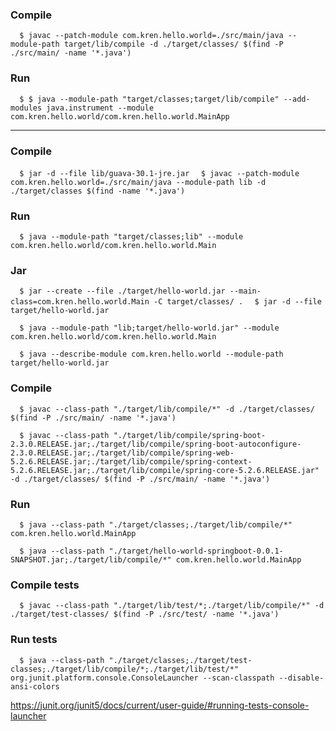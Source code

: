 ### Compile
`   $ javac --patch-module com.kren.hello.world=./src/main/java --module-path target/lib/compile -d ./target/classes/ $(find -P ./src/main/ -name '*.java') `

### Run
`   $ $ java --module-path "target/classes;target/lib/compile" --add-modules java.instrument --module com.kren.hello.world/com.kren.hello.world.MainApp `



-----------------------------------------
### Compile
`   $ jar -d --file lib/guava-30.1-jre.jar `
`   $ javac --patch-module com.kren.hello.world=./src/main/java --module-path lib -d ./target/classes $(find -name '*.java') `

### Run
`   $ java --module-path "target/classes;lib" --module com.kren.hello.world/com.kren.hello.world.Main `

### Jar
`   $ jar --create --file ./target/hello-world.jar --main-class=com.kren.hello.world.Main -C target/classes/ . `
`   $ jar -d --file target/hello-world.jar `

`   $ java --module-path "lib;target/hello-world.jar" --module com.kren.hello.world/com.kren.hello.world.Main `

`	$ java --describe-module com.kren.hello.world --module-path target/hello-world.jar `

### Compile
`   $ javac --class-path "./target/lib/compile/*" -d ./target/classes/ $(find -P ./src/main/ -name '*.java') `

`   $ javac --class-path "./target/lib/compile/spring-boot-2.3.0.RELEASE.jar;./target/lib/compile/spring-boot-autoconfigure-2.3.0.RELEASE.jar;./target/lib/compile/spring-web-5.2.6.RELEASE.jar;./target/lib/compile/spring-context-5.2.6.RELEASE.jar;./target/lib/compile/spring-core-5.2.6.RELEASE.jar" -d ./target/classes/ $(find -P ./src/main/ -name '*.java') `

### Run
`   $ java --class-path "./target/classes;./target/lib/compile/*" com.kren.hello.world.MainApp `

`   $ java --class-path "./target/hello-world-springboot-0.0.1-SNAPSHOT.jar;./target/lib/compile/*" com.kren.hello.world.MainApp `

### Compile tests
`   $ javac --class-path "./target/lib/test/*;./target/lib/compile/*" -d ./target/test-classes/ $(find -P ./src/test/ -name '*.java') `

### Run tests
`   $ java --class-path "./target/classes;./target/test-classes;./target/lib/compile/*;./target/lib/test/*" org.junit.platform.console.ConsoleLauncher --scan-classpath --disable-ansi-colors `


https://junit.org/junit5/docs/current/user-guide/#running-tests-console-launcher